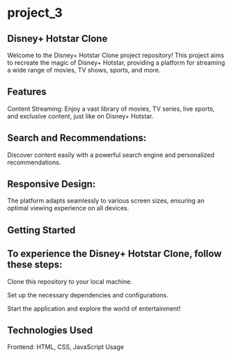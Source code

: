 # project_3
## Disney+ Hotstar Clone
Welcome to the Disney+ Hotstar Clone project repository! This project aims to recreate the magic of Disney+ Hotstar, providing a platform for streaming a wide range of movies, TV shows, sports, and more.

## Features
Content Streaming: Enjoy a vast library of movies, TV series, live sports, and exclusive content, just like on Disney+ Hotstar.

## Search and Recommendations: 
Discover content easily with a powerful search engine and personalized recommendations.

## Responsive Design: 
The platform adapts seamlessly to various screen sizes, ensuring an optimal viewing experience on all devices.

## Getting Started
## To experience the Disney+ Hotstar Clone, follow these steps:

Clone this repository to your local machine.

Set up the necessary dependencies and configurations.

Start the application and explore the world of entertainment!

## Technologies Used
Frontend: HTML, CSS, JavaScript Usage
